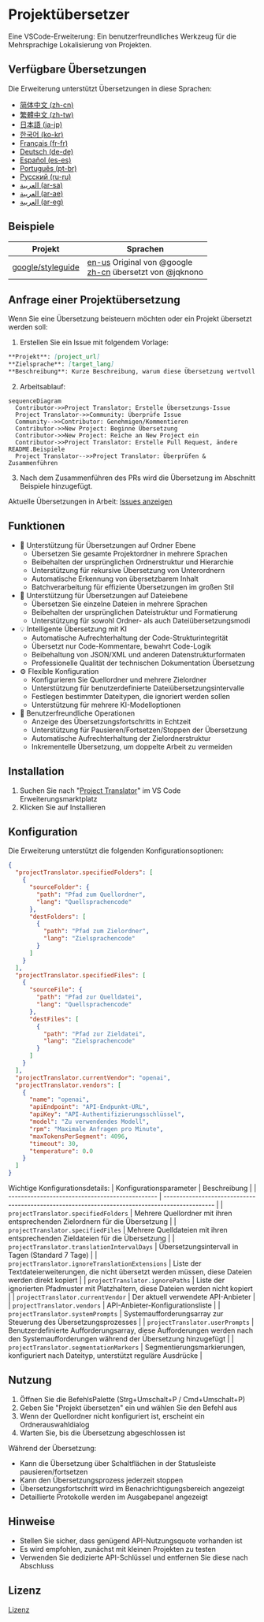 # Projektübersetzer

Eine VSCode-Erweiterung: Ein benutzerfreundliches Werkzeug für die Mehrsprachige Lokalisierung von Projekten.

## Verfügbare Übersetzungen

Die Erweiterung unterstützt Übersetzungen in diese Sprachen:

- [简体中文 (zh-cn)](./readmes/README.zh-cn.md)
- [繁體中文 (zh-tw)](./readmes/README.zh-tw.md)
- [日本語 (ja-jp)](./readmes/README.ja-jp.md)
- [한국어 (ko-kr)](./readmes/README.ko-kr.md)
- [Français (fr-fr)](./readmes/README.fr-fr.md)
- [Deutsch (de-de)](./readmes/README.de-de.md)
- [Español (es-es)](./readmes/README.es-es.md)
- [Português (pt-br)](./readmes/README.pt-br.md)
- [Русский (ru-ru)](./readmes/README.ru-ru.md)
- [العربية (ar-sa)](./readmes/README.ar-sa.md)
- [العربية (ar-ae)](./readmes/README.ar-ae.md)
- [العربية (ar-eg)](./readmes/README.ar-eg.md)

## Beispiele

| Projekt                                                   | Sprachen                                                                                                                                                 |
| --------------------------------------------------------- | --------------------------------------------------------------------------------------------------------------------------------------------------------- |
| [google/styleguide](https://github.com/google/styleguide) | [en-us](https://github.com/google/styleguide) Original von @google<br>[zh-cn](https://github.com/Project-Translation/styleguide-zh-cn) übersetzt von @jqknono |

## Anfrage einer Projektübersetzung

Wenn Sie eine Übersetzung beisteuern möchten oder ein Projekt übersetzt werden soll:

1. Erstellen Sie ein Issue mit folgendem Vorlage:

```md
**Projekt**: [project_url]
**Zielsprache**: [target_lang]
**Beschreibung**: Kurze Beschreibung, warum diese Übersetzung wertvoll wäre
```

2. Arbeitsablauf:

```mermaid
sequenceDiagram
  Contributor->>Project Translator: Erstelle Übersetzungs-Issue
  Project Translator->>Community: Überprüfe Issue
  Community-->>Contributor: Genehmigen/Kommentieren
  Contributor->>New Project: Beginne Übersetzung
  Contributor->>New Project: Reiche an New Project ein
  Contributor->>Project Translator: Erstelle Pull Request, ändere README.Beispiele
  Project Translator-->>Project Translator: Überprüfen & Zusammenführen
```

3. Nach dem Zusammenführen des PRs wird die Übersetzung im Abschnitt Beispiele hinzugefügt.

Aktuelle Übersetzungen in Arbeit: [Issues anzeigen](https://github.com/Project-Translation/project_translator/issues)

## Funktionen
- 📁 Unterstützung für Übersetzungen auf Ordner Ebene
  - Übersetzen Sie gesamte Projektordner in mehrere Sprachen
  - Beibehalten der ursprünglichen Ordnerstruktur und Hierarchie
  - Unterstützung für rekursive Übersetzung von Unterordnern
  - Automatische Erkennung von übersetzbarem Inhalt
  - Batchverarbeitung für effiziente Übersetzungen im großen Stil
- 📄 Unterstützung für Übersetzungen auf Dateiebene
  - Übersetzen Sie einzelne Dateien in mehrere Sprachen
  - Beibehalten der ursprünglichen Dateistruktur und Formatierung
  - Unterstützung für sowohl Ordner- als auch Dateiübersetzungsmodi
- 💡 Intelligente Übersetzung mit KI
  - Automatische Aufrechterhaltung der Code-Strukturintegrität
  - Übersetzt nur Code-Kommentare, bewahrt Code-Logik
  - Beibehaltung von JSON/XML und anderen Datenstrukturformaten
  - Professionelle Qualität der technischen Dokumentation Übersetzung
- ⚙️ Flexible Konfiguration
  - Konfigurieren Sie Quellordner und mehrere Zielordner
  - Unterstützung für benutzerdefinierte Dateiübersetzungsintervalle
  - Festlegen bestimmter Dateitypen, die ignoriert werden sollen
  - Unterstützung für mehrere KI-Modelloptionen
- 🚀 Benutzerfreundliche Operationen
  - Anzeige des Übersetzungsfortschritts in Echtzeit
  - Unterstützung für Pausieren/Fortsetzen/Stoppen der Übersetzung
  - Automatische Aufrechterhaltung der Zielordnerstruktur
  - Inkrementelle Übersetzung, um doppelte Arbeit zu vermeiden

## Installation

1. Suchen Sie nach "[Project Translator](https://marketplace.visualstudio.com/items?itemName=techfetch-dev.project-translator)" im VS Code Erweiterungsmarktplatz
2. Klicken Sie auf Installieren

## Konfiguration

Die Erweiterung unterstützt die folgenden Konfigurationsoptionen:

```json
{
  "projectTranslator.specifiedFolders": [
    {
      "sourceFolder": {
        "path": "Pfad zum Quellordner",
        "lang": "Quellsprachencode"
      },
      "destFolders": [
        {
          "path": "Pfad zum Zielordner",
          "lang": "Zielsprachencode"
        }
      ]
    }
  ],
  "projectTranslator.specifiedFiles": [
    {
      "sourceFile": {
        "path": "Pfad zur Quelldatei",
        "lang": "Quellsprachencode"
      },
      "destFiles": [
        {
          "path": "Pfad zur Zieldatei",
          "lang": "Zielsprachencode"
        }
      ]
    }
  ],
  "projectTranslator.currentVendor": "openai",
  "projectTranslator.vendors": [
    {
      "name": "openai",
      "apiEndpoint": "API-Endpunkt-URL",
      "apiKey": "API-Authentifizierungsschlüssel",
      "model": "Zu verwendendes Modell",
      "rpm": "Maximale Anfragen pro Minute",
      "maxTokensPerSegment": 4096,
      "timeout": 30,
      "temperature": 0.0
    }
  ]
}
```

Wichtige Konfigurationsdetails:
| Konfigurationsparameter                        | Beschreibung                                                                                   |
| ----------------------------------------------- | ---------------------------------------------------------------------------------------------- |
| `projectTranslator.specifiedFolders`            | Mehrere Quellordner mit ihren entsprechenden Zielordnern für die Übersetzung                   |
| `projectTranslator.specifiedFiles`              | Mehrere Quelldateien mit ihren entsprechenden Zieldateien für die Übersetzung                  |
| `projectTranslator.translationIntervalDays`     | Übersetzungsintervall in Tagen (Standard 7 Tage)                                               |
| `projectTranslator.ignoreTranslationExtensions` | Liste der Textdateierweiterungen, die nicht übersetzt werden müssen, diese Dateien werden direkt kopiert |
| `projectTranslator.ignorePaths`                 | Liste der ignorierten Pfadmuster mit Platzhaltern, diese Dateien werden nicht kopiert          |
| `projectTranslator.currentVendor`               | Der aktuell verwendete API-Anbieter                                                            |
| `projectTranslator.vendors`                     | API-Anbieter-Konfigurationsliste                                                               |
| `projectTranslator.systemPrompts`               | Systemaufforderungsarray zur Steuerung des Übersetzungsprozesses                               |
| `projectTranslator.userPrompts`                 | Benutzerdefinierte Aufforderungsarray, diese Aufforderungen werden nach den Systemaufforderungen während der Übersetzung hinzugefügt |
| `projectTranslator.segmentationMarkers`         | Segmentierungsmarkierungen, konfiguriert nach Dateityp, unterstützt reguläre Ausdrücke         |

## Nutzung

1. Öffnen Sie die BefehlsPalette (Strg+Umschalt+P / Cmd+Umschalt+P)
2. Geben Sie "Projekt übersetzen" ein und wählen Sie den Befehl aus
3. Wenn der Quellordner nicht konfiguriert ist, erscheint ein Ordnerauswahldialog
4. Warten Sie, bis die Übersetzung abgeschlossen ist

Während der Übersetzung:

- Kann die Übersetzung über Schaltflächen in der Statusleiste pausieren/fortsetzen
- Kann den Übersetzungsprozess jederzeit stoppen
- Übersetzungsfortschritt wird im Benachrichtigungsbereich angezeigt
- Detaillierte Protokolle werden im Ausgabepanel angezeigt

## Hinweise

- Stellen Sie sicher, dass genügend API-Nutzungsquote vorhanden ist
- Es wird empfohlen, zunächst mit kleinen Projekten zu testen
- Verwenden Sie dedizierte API-Schlüssel und entfernen Sie diese nach Abschluss

## Lizenz

[Lizenz](LICENSE)
